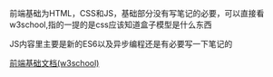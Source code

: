 ﻿前端基础为HTML，CSS和JS，基础部分没有写笔记的必要，可以直接看w3school,指的一提的是css应该知道盒子模型是什么东西

JS内容里主要是新的ES6以及异步编程还是有必要写一下笔记的

[前端基础文档(w3school)](https://www.w3school.com.cn/)
